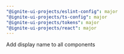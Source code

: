 ```yaml
---
"@ignite-ui-projects/eslint-config": major
"@ignite-ui-projects/ts-config": major
"@ignite-ui-projects/tokens": major
"@ignite-ui-projects/react": major
---
```


Add display name to all components
